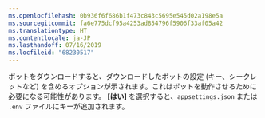```yaml
---
ms.openlocfilehash: 0b936f6f686b1f473c843c5695e545d02a198e5a
ms.sourcegitcommit: fa6e775dcf95a4253ad854796f5906f33af05a42
ms.translationtype: HT
ms.contentlocale: ja-JP
ms.lasthandoff: 07/16/2019
ms.locfileid: "68230517"
---
```

ボットをダウンロードすると、ダウンロードしたボットの設定 (キー、シークレットなど) を含めるオプションが示されます。これはボットを動作させるために必要になる可能性があります。 **[はい]** を選択すると、`appsettings.json` または `.env` ファイルにキーが追加されます。